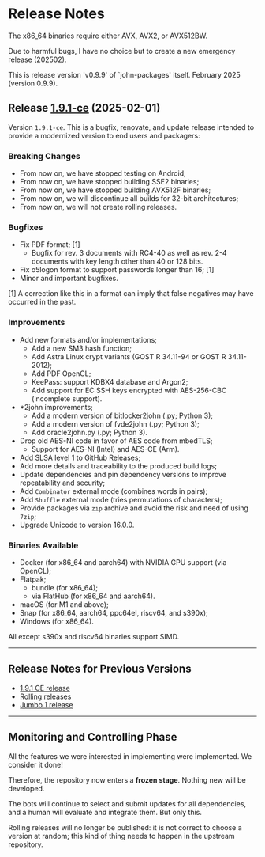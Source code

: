 # Release Notes

The x86_64 binaries require either AVX, AVX2, or AVX512BW.

Due to harmful bugs, I have no choice but to create a new emergency release (202502).

This is release version 'v0.9.9' of `john-packages' itself. February 2025 (version 0.9.9).

## Release [1.9.1-ce](https://github.com/openwall/john-packages/releases/tag/v1.9.1-ce) (2025-02-01)

Version `1.9.1-ce`. This is a bugfix, renovate, and update release intended to provide a modernized version to end users
and packagers:

### Breaking Changes

- From now on, we have stopped testing on Android;
- From now on, we have stopped building SSE2 binaries;
- From now on, we have stopped building AVX512F binaries;
- From now on, we will discontinue all builds for 32-bit architectures;
- From now on, we will not create rolling releases.

### Bugfixes

- Fix PDF format; [1]
  - Bugfix for rev. 3 documents with RC4-40 as well as rev. 2-4 documents with key length other than 40 or 128 bits.
- Fix o5logon format to support passwords longer than 16; [1]
- Minor and important bugfixes.

[1] A correction like this in a format can imply that false negatives may have occurred in the past.

### Improvements

- Add new formats and/or implementations;
  - Add a new SM3 hash function;
  - Add Astra Linux crypt variants (GOST R 34.11-94 or GOST R 34.11-2012);
  - Add PDF OpenCL;
  - KeePass: support KDBX4 database and Argon2;
  - Add support for EC SSH keys encrypted with AES-256-CBC (incomplete support).
- \*2john improvements;
  - Add a modern version of bitlocker2john (.py; Python 3);
  - Add a modern version of fvde2john (.py; Python 3);
  - Add oracle2john.py (.py; Python 3).
- Drop old AES-NI code in favor of AES code from mbedTLS;
  - Support for AES-NI (Intel) and AES-CE (Arm).
- Add SLSA level 1 to GitHub Releases;
- Add more details and traceability to the produced build logs;
- Update dependencies and pin dependency versions to improve repeatability and security;
- Add `Combinator` external mode (combines words in pairs);
- Add `Shuffle` external mode (tries permutations of characters);
- Provide packages via `zip` archive and avoid the risk and need of using `7zip`;
- Upgrade Unicode to version 16.0.0.

### Binaries Available

- Docker (for x86_64 and aarch64) with NVIDIA GPU support (via OpenCL);
- Flatpak;
  - bundle (for x86_64);
  - via FlatHub (for x86_64 and aarch64).
- macOS (for M1 and above);
- Snap (for x86_64, aarch64, ppc64el, riscv64, and s390x);
- Windows (for x86_64).

All except s390x and riscv64 binaries support SIMD.

---

## Release Notes for Previous Versions

- [1.9.1 CE release](Releases/1.9.1-ce/RELEASE-NOTES.md)
- [Rolling releases](Releases/rolling/RELEASE-NOTES.md)
- [Jumbo 1 release](Releases/1.9.0.J1/RELEASE-NOTES.md)

---

## Monitoring and Controlling Phase

All the features we were interested in implementing were implemented. We consider it done!

Therefore, the repository now enters a **frozen stage**. Nothing new will be developed.

The bots will continue to select and submit updates for all dependencies, and a human will evaluate and integrate them.
But only this.

Rolling releases will no longer be published: it is not correct to choose a version at random; this kind of thing needs
to happen in the upstream repository.
